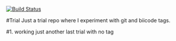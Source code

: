 [![Build Status](https://travis-ci.org/MariadeAnton/trial.svg)](https://travis-ci.org/MariadeAnton/trial)

#Trial
Just a trial repo where I experiment with git and biicode tags.

#1. working
just another last trial with no tag